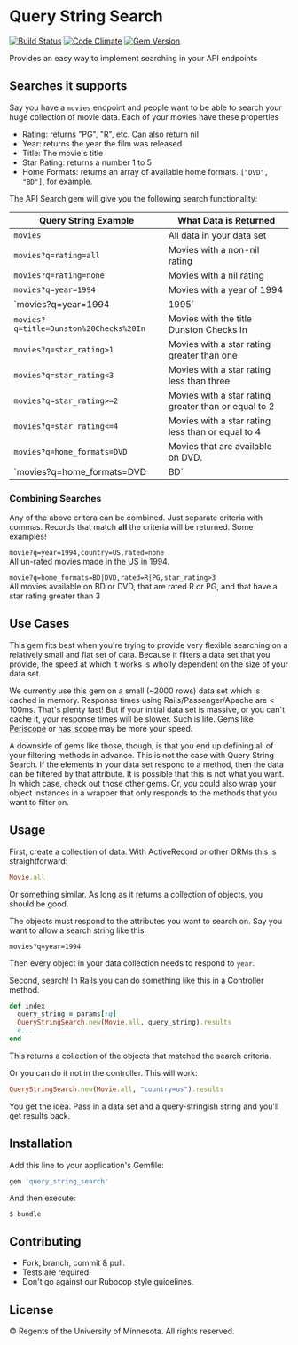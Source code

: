 # Query String Search 
[![Build Status](https://api.travis-ci.org/umn-asr/query_string_search.svg?branch=master)](https://travis-ci.org/umn-asr/query_string_search) 
[![Code Climate](https://codeclimate.com/github/umn-asr/query_string_search/badges/gpa.svg)](https://codeclimate.com/github/umn-asr/query_string_search)
[![Gem Version](https://badge.fury.io/rb/query_string_search.svg)](http://badge.fury.io/rb/query_string_search)

Provides an easy way to implement searching in your API endpoints

## Searches it supports

Say you have a `movies` endpoint and people want to be able to search your huge collection of movie data. Each of your movies have these properties

- Rating: returns "PG", "R", etc. Can also return nil
- Year: returns the year the film was released
- Title: The movie's title
- Star Rating: returns a number 1 to 5
- Home Formats: returns an array of available home formats. `["DVD", "BD"]`, for example.

The API Search gem will give you the following search functionality:

Query String Example  | What Data is Returned
------------- | -------------
`movies` | All data in your data set
`movies?q=rating=all` | Movies with a non-nil rating
`movies?q=rating=none` | Movies with a nil rating
`movies?q=year=1994` | Movies with a year of 1994
`movies?q=year=1994|1995` | Movies with a year of 1994 or 1995
`movies?q=title=Dunston%20Checks%20In` | Movies with the title Dunston Checks In
`movies?q=star_rating>1` | Movies with a star rating greater than one
`movies?q=star_rating<3` | Movies with a star rating less than three
`movies?q=star_rating>=2` | Movies with a star rating greater than or equal to 2
`movies?q=star_rating<=4` | Movies with a star rating less than or equal to 4
`movies?q=home_formats=DVD` | Movies that are available on DVD.
`movies?q=home_formats=DVD|BD` | Movies that are available on DVD or Blu Ray

### Combining Searches

Any of the above critera can be combined. 
Just separate criteria with commas. 
Records that match **all** the criteria will be returned. 
Some examples!

`movie?q=year=1994,country=US,rated=none`<br />
 All un-rated movies made in the US in 1994.

`movie?q=home_formats=BD|DVD,rated=R|PG,star_rating>3`<br />
All movies available on BD or DVD, that are rated R or PG, and that have a star rating greater than 3

## Use Cases

This gem fits best when you're trying to provide very flexible searching on a relatively small and flat set of data. Because it filters a data set that you provide, the speed at which it works is wholly dependent on the size of your data set.

We currently use this gem on a small (~2000 rows) data set which is cached in memory. Response times using Rails/Passenger/Apache are < 100ms. That's plenty fast! But if your initial data set is massive, or you can't cache it, your response times will be slower. Such is life. Gems like [Periscope](https://rubygems.org/gems/periscope) or [has_scope](https://rubygems.org/gems/has_scope) may be more your speed.

A downside of gems like those, though, is that you end up defining all of your filtering methods in advance. This is not the case with Query String Search. If the elements in your data set respond to a method, then the data can be filtered by that attribute. It is possible that this is not what you want. In which case, check out those other gems. Or, you could also wrap your object instances in a wrapper that only responds to the methods that you want to filter on.


## Usage

First, create a collection of data. With ActiveRecord or other ORMs this is straightforward:

```ruby
Movie.all
```

Or something similar. As long as it returns a collection of objects, you should be good.

The objects must respond to the attributes you want to search on. Say you want to allow a search string like this:

`movies?q=year=1994`

Then every object in your data collection needs to respond to `year`.

Second, search! In Rails you can do something like this in a Controller method.

```ruby
def index
  query_string = params[:q]
  QueryStringSearch.new(Movie.all, query_string).results
  #....
end
```

This returns a collection of the objects that matched the search criteria.

Or you can do it not in the controller. This will work:

```ruby
QueryStringSearch.new(Movie.all, "country=us").results
```

You get the idea. Pass in a data set and a query-stringish string and you'll get results back.

## Installation

Add this line to your application's Gemfile:

```ruby
gem 'query_string_search'
```

And then execute:

    $ bundle


## Contributing

- Fork, branch, commit & pull.
- Tests are required.
- Don't go against our Rubocop style guidelines.

## License

© Regents of the University of Minnesota. All rights reserved.

